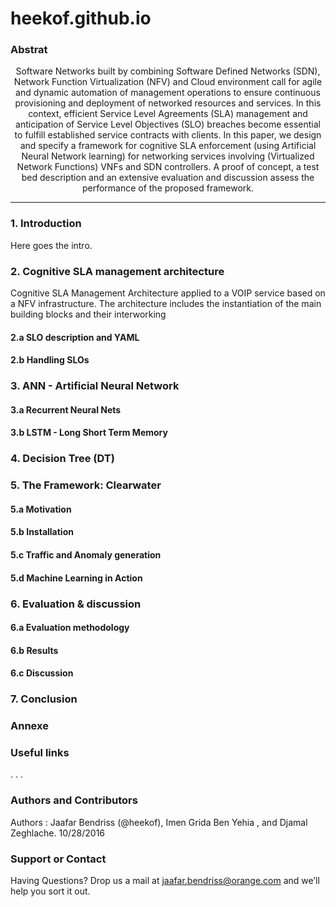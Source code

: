 # heekof.github.io

### Abstrat 


<center>
			Software Networks built by combining Software Defined Networks (SDN), Network Function Virtualization (NFV) and Cloud environment call for agile and dynamic automation of management operations to ensure continuous provisioning and deployment of networked resources and services. In this context, efficient Service Level Agreements (SLA) management and anticipation of Service Level Objectives (SLO) breaches become essential to fulfill established service contracts with clients. In this paper, we design and specify a framework for cognitive SLA enforcement (using Artificial Neural Network learning) for networking services involving (Virtualized Network Functions) VNFs and SDN controllers. A proof of concept, a test bed description and an extensive evaluation and discussion assess the performance of the proposed framework.
</center>

***

### 1. Introduction 

   Here goes the intro.
   
   
   
### 2. Cognitive SLA management architecture 

Cognitive SLA Management Architecture applied to a VOIP service based on a NFV infrastructure. The architecture includes the instantiation of the main building blocks and their interworking


#### 2.a SLO description and YAML 



#### 2.b Handling SLOs



### 3. ANN - Artificial Neural Network


#### 3.a Recurrent Neural Nets 


#### 3.b LSTM - Long Short Term Memory 



### 4. Decision Tree (DT)



### 5. The Framework: Clearwater

#### 5.a Motivation


#### 5.b Installation


#### 5.c Traffic and Anomaly generation


#### 5.d Machine Learning in Action 



### 6. Evaluation & discussion 


#### 6.a Evaluation methodology 


#### 6.b Results 



#### 6.c Discussion 


### 7. Conclusion 


###  Annexe


### Useful links








 .
 .
 .



### Authors and Contributors

 Authors :  Jaafar Bendriss (@heekof), Imen Grida Ben Yehia , and Djamal Zeghlache. 10/28/2016

### Support or Contact
Having Questions?  Drop us a mail at jaafar.bendriss@orange.com and we’ll help you sort it out.
